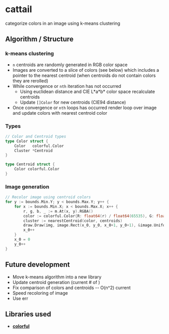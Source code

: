cattail
=======
categorize colors in an image using k-means clustering

Algorithm / Structure
---------------------
### k-means clustering
- `n` centroids are randomly generated in RGB color space
- Images are converted to a slice of colors (see below) which includes a pointer to the nearest centroid (when centroids do not contain colors they are rerolled)
- While convergence or `nth` iteration has not occurred
    - Using euclidean distance and CIE L\*a\*b\* color space recalculate centroids
    - Update `[]Color` for new centroids (CIE94 distance)
- Once convergence or `nth` loops has occurred render loop over image and update colors with nearest centroid color

### Types
```go
// Color and Centroid types
type Color struct {
	Color   colorful.Color
	Cluster *Centroid
}

type Centroid struct {
	Color colorful.Color
}
```

### Image generation
```go
// Recolor image using centroid colors
for y := bounds.Min.Y; y < bounds.Max.Y; y++ {
	for x := bounds.Min.X; x < bounds.Max.X; x++ {
		r, g, b, _ := m.At(x, y).RGBA()
		color := colorful.Color{R: float64(r) / float64(65535), G: float64(g) / float64(65535), B: float64(b) / float64(65535)}
		cluster := nearestCentroid(color, centroids)
		draw.Draw(img, image.Rect(x_0, y_0, x_0+1, y_0+1), &image.Uniform{cluster.Color}, image.ZP, draw.Src)
		x_0++
	}
	x_0 = 0
	y_0++
}
```

Future development
------------------
- Move k-means algorithm into a new library
- Update centroid generation (current # of )
- Fix comparison of colors and centroids -- O(n^2) current
- Speed recoloring of image
- Use err


Libraries used
--------------
- [**colorful**](https://github.com/lucasb-eyer/go-colorful)
